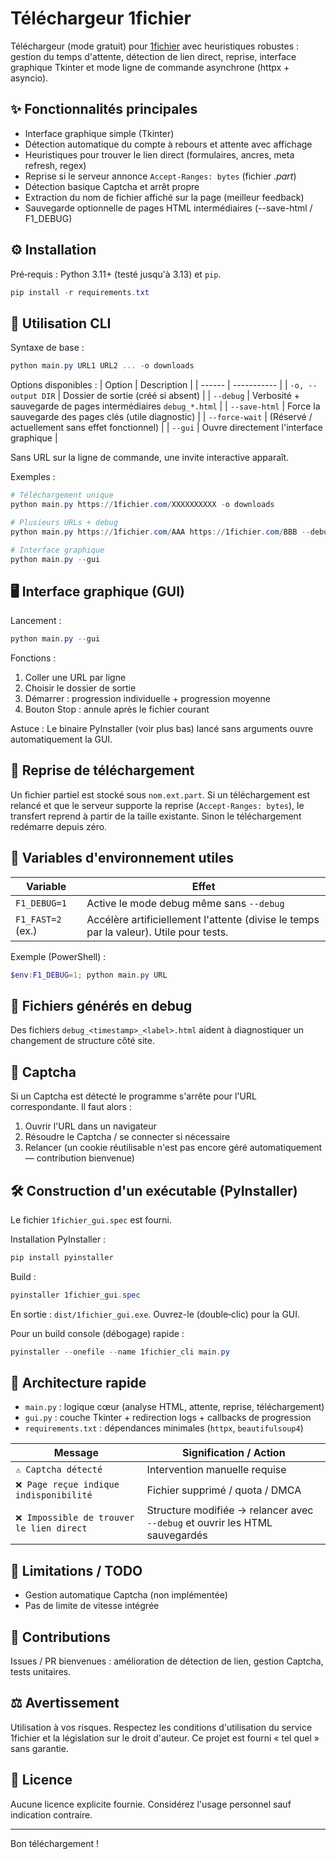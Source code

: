 # Téléchargeur 1fichier

Téléchargeur (mode gratuit) pour [1fichier](https://1fichier.com) avec heuristiques robustes : gestion du temps d'attente, détection de lien direct, reprise, interface graphique Tkinter et mode ligne de commande asynchrone (httpx + asyncio).

## ✨ Fonctionnalités principales
- Interface graphique simple (Tkinter)
- Détection automatique du compte à rebours et attente avec affichage
- Heuristiques pour trouver le lien direct (formulaires, ancres, meta refresh, regex)
- Reprise si le serveur annonce `Accept-Ranges: bytes` (fichier *.part*)
- Détection basique Captcha et arrêt propre
- Extraction du nom de fichier affiché sur la page (meilleur feedback)
- Sauvegarde optionnelle de pages HTML intermédiaires (--save-html / F1_DEBUG)

## ⚙️ Installation
Pré‑requis : Python 3.11+ (testé jusqu'à 3.13) et `pip`.

```powershell
pip install -r requirements.txt
```

## 🚀 Utilisation CLI
Syntaxe de base :
```powershell
python main.py URL1 URL2 ... -o downloads
```

Options disponibles :
| Option | Description |
| ------ | ----------- |
| `-o, --output DIR` | Dossier de sortie (créé si absent) |
| `--debug` | Verbosité + sauvegarde de pages intermédiaires `debug_*.html` |
| `--save-html` | Force la sauvegarde des pages clés (utile diagnostic) |
| `--force-wait` | (Réservé / actuellement sans effet fonctionnel) |
| `--gui` | Ouvre directement l'interface graphique |

Sans URL sur la ligne de commande, une invite interactive apparaît.

Exemples :
```powershell
# Téléchargement unique
python main.py https://1fichier.com/XXXXXXXXXX -o downloads

# Plusieurs URLs + debug
python main.py https://1fichier.com/AAA https://1fichier.com/BBB --debug -o dl

# Interface graphique
python main.py --gui
```

## 🖥️ Interface graphique (GUI)
Lancement :
```powershell
python main.py --gui
```
Fonctions :
1. Coller une URL par ligne
2. Choisir le dossier de sortie
3. Démarrer : progression individuelle + progression moyenne
4. Bouton Stop : annule après le fichier courant

Astuce : Le binaire PyInstaller (voir plus bas) lancé sans arguments ouvre automatiquement la GUI.

## 🔄 Reprise de téléchargement
Un fichier partiel est stocké sous `nom.ext.part`. Si un téléchargement est relancé et que le serveur supporte la reprise (`Accept-Ranges: bytes`), le transfert reprend à partir de la taille existante. Sinon le téléchargement redémarre depuis zéro.

## 🧪 Variables d'environnement utiles
| Variable | Effet |
| -------- | ----- |
| `F1_DEBUG=1` | Active le mode debug même sans `--debug` |
| `F1_FAST=2` (ex.) | Accélère artificiellement l'attente (divise le temps par la valeur). Utile pour tests. |

Exemple (PowerShell) :
```powershell
$env:F1_DEBUG=1; python main.py URL
```

## 🧩 Fichiers générés en debug
Des fichiers `debug_<timestamp>_<label>.html` aident à diagnostiquer un changement de structure côté site.

## 🔐 Captcha
Si un Captcha est détecté le programme s'arrête pour l'URL correspondante. Il faut alors :
1. Ouvrir l'URL dans un navigateur
2. Résoudre le Captcha / se connecter si nécessaire
3. Relancer (un cookie réutilisable n'est pas encore géré automatiquement — contribution bienvenue)

## 🛠️ Construction d'un exécutable (PyInstaller)
Le fichier `1fichier_gui.spec` est fourni.

Installation PyInstaller :
```powershell
pip install pyinstaller
```
Build :
```powershell
pyinstaller 1fichier_gui.spec
```
En sortie : `dist/1fichier_gui.exe`. Ouvrez-le (double‑clic) pour la GUI.

Pour un build console (débogage) rapide :
```powershell
pyinstaller --onefile --name 1fichier_cli main.py
```

## 🧵 Architecture rapide
- `main.py` : logique cœur (analyse HTML, attente, reprise, téléchargement)
- `gui.py` : couche Tkinter + redirection logs + callbacks de progression
- `requirements.txt` : dépendances minimales (`httpx`, `beautifulsoup4`)

| Message | Signification / Action |
| ------- | ---------------------- |
| `⚠️ Captcha détecté` | Intervention manuelle requise |
| `❌ Page reçue indique indisponibilité` | Fichier supprimé / quota / DMCA |
| `❌ Impossible de trouver le lien direct` | Structure modifiée → relancer avec `--debug` et ouvrir les HTML sauvegardés |

## 🚧 Limitations / TODO
- Gestion automatique Captcha (non implémentée)
- Pas de limite de vitesse intégrée

## 🤝 Contributions
Issues / PR bienvenues : amélioration de détection de lien, gestion Captcha, tests unitaires.

## ⚖️ Avertissement
Utilisation à vos risques. Respectez les conditions d'utilisation du service 1fichier et la législation sur le droit d'auteur. Ce projet est fourni « tel quel » sans garantie.

## 📄 Licence
Aucune licence explicite fournie. Considérez l'usage personnel sauf indication contraire.

---
Bon téléchargement !

